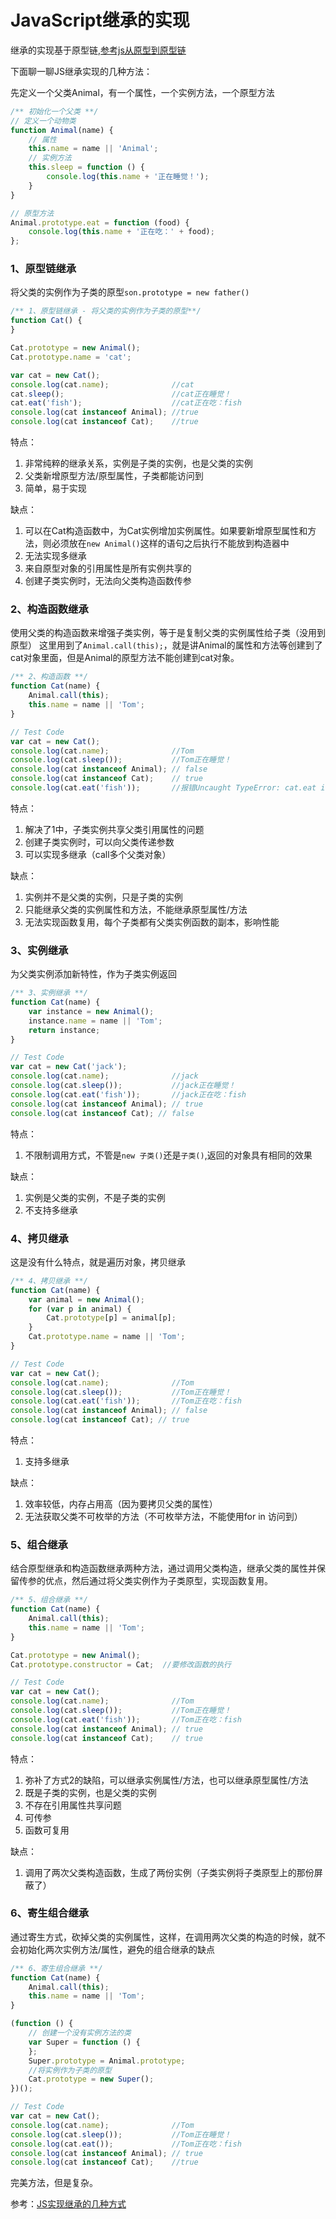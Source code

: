 # JavaScript继承的实现

继承的实现基于原型链,[参考js从原型到原型链](JS/js从原型到原型链.md)

下面聊一聊JS继承实现的几种方法：

先定义一个父类Animal，有一个属性，一个实例方法，一个原型方法
```js
/** 初始化一个父类 **/
// 定义一个动物类
function Animal(name) {
    // 属性
    this.name = name || 'Animal';
    // 实例方法
    this.sleep = function () {
        console.log(this.name + '正在睡觉！');
    }
}

// 原型方法
Animal.prototype.eat = function (food) {
    console.log(this.name + '正在吃：' + food);
};
```
### 1、原型链继承
将父类的实例作为子类的原型`son.prototype = new father()`
```js
/** 1、原型链继承 - 将父类的实例作为子类的原型**/
function Cat() {
}

Cat.prototype = new Animal();
Cat.prototype.name = 'cat';

var cat = new Cat();
console.log(cat.name);              //cat
cat.sleep();                        //cat正在睡觉！
cat.eat('fish');                    //cat正在吃：fish
console.log(cat instanceof Animal); //true
console.log(cat instanceof Cat);    //true
```
特点：
1. 非常纯粹的继承关系，实例是子类的实例，也是父类的实例
2. 父类新增原型方法/原型属性，子类都能访问到
3. 简单，易于实现

缺点：
1. 可以在Cat构造函数中，为Cat实例增加实例属性。如果要新增原型属性和方法，则必须放在`new Animal()`这样的语句之后执行不能放到构造器中
2. 无法实现多继承
3. 来自原型对象的引用属性是所有实例共享的
4. 创建子类实例时，无法向父类构造函数传参

### 2、构造函数继承
使用父类的构造函数来增强子类实例，等于是复制父类的实例属性给子类（没用到原型）
这里用到了`Animal.call(this);`，就是讲Animal的属性和方法等创建到了cat对象里面，但是Animal的原型方法不能创建到cat对象。

```js
/** 2、构造函数 **/
function Cat(name) {
    Animal.call(this);
    this.name = name || 'Tom';
}

// Test Code
var cat = new Cat();
console.log(cat.name);              //Tom
console.log(cat.sleep());           //Tom正在睡觉！
console.log(cat instanceof Animal); // false
console.log(cat instanceof Cat);    // true
console.log(cat.eat('fish'));       //报错Uncaught TypeError: cat.eat is not a function
```

特点：
1. 解决了1中，子类实例共享父类引用属性的问题
2. 创建子类实例时，可以向父类传递参数
3. 可以实现多继承（call多个父类对象）

缺点：
1. 实例并不是父类的实例，只是子类的实例
2. 只能继承父类的实例属性和方法，不能继承原型属性/方法
3. 无法实现函数复用，每个子类都有父类实例函数的副本，影响性能


### 3、实例继承
为父类实例添加新特性，作为子类实例返回

```js
/** 3、实例继承 **/
function Cat(name) {
    var instance = new Animal();
    instance.name = name || 'Tom';
    return instance;
}

// Test Code
var cat = new Cat('jack');
console.log(cat.name);              //jack
console.log(cat.sleep());           //jack正在睡觉！
console.log(cat.eat('fish'));       //jack正在吃：fish
console.log(cat instanceof Animal); // true
console.log(cat instanceof Cat); // false
```

特点：
1. 不限制调用方式，不管是`new 子类()`还是`子类()`,返回的对象具有相同的效果

缺点：
1. 实例是父类的实例，不是子类的实例
2. 不支持多继承

### 4、拷贝继承
这是没有什么特点，就是遍历对象，拷贝继承

```js
/** 4、拷贝继承 **/
function Cat(name) {
    var animal = new Animal();
    for (var p in animal) {
        Cat.prototype[p] = animal[p];
    }
    Cat.prototype.name = name || 'Tom';
}

// Test Code
var cat = new Cat();
console.log(cat.name);              //Tom
console.log(cat.sleep());           //Tom正在睡觉！
console.log(cat.eat('fish'));       //Tom正在吃：fish
console.log(cat instanceof Animal); // false
console.log(cat instanceof Cat); // true
```

特点：
1. 支持多继承

缺点：
1. 效率较低，内存占用高（因为要拷贝父类的属性）
2. 无法获取父类不可枚举的方法（不可枚举方法，不能使用for in 访问到）

### 5、组合继承
结合原型继承和构造函数继承两种方法，通过调用父类构造，继承父类的属性并保留传参的优点，然后通过将父类实例作为子类原型，实现函数复用。

```js
/** 5、组合继承 **/
function Cat(name) {
    Animal.call(this);
    this.name = name || 'Tom';
}

Cat.prototype = new Animal();
Cat.prototype.constructor = Cat;  //要修改函数的执行

// Test Code
var cat = new Cat();
console.log(cat.name);              //Tom
console.log(cat.sleep());           //Tom正在睡觉！
console.log(cat.eat('fish'));       //Tom正在吃：fish
console.log(cat instanceof Animal); // true
console.log(cat instanceof Cat);    // true
```

特点：
1. 弥补了方式2的缺陷，可以继承实例属性/方法，也可以继承原型属性/方法
2. 既是子类的实例，也是父类的实例
3. 不存在引用属性共享问题
4. 可传参
5. 函数可复用

缺点：
1. 调用了两次父类构造函数，生成了两份实例（子类实例将子类原型上的那份屏蔽了）

### 6、寄生组合继承
通过寄生方式，砍掉父类的实例属性，这样，在调用两次父类的构造的时候，就不会初始化两次实例方法/属性，避免的组合继承的缺点
```js
/** 6、寄生组合继承 **/
function Cat(name) {
    Animal.call(this);
    this.name = name || 'Tom';
}

(function () {
    // 创建一个没有实例方法的类
    var Super = function () {
    };
    Super.prototype = Animal.prototype;
    //将实例作为子类的原型
    Cat.prototype = new Super();
})();

// Test Code
var cat = new Cat();
console.log(cat.name);              //Tom
console.log(cat.sleep());           //Tom正在睡觉！
console.log(cat.eat());             //Tom正在吃：fish
console.log(cat instanceof Animal); // true
console.log(cat instanceof Cat);    //true
```

完美方法，但是复杂。

参考：[JS实现继承的几种方式](http://www.cnblogs.com/humin/p/4556820.html)



